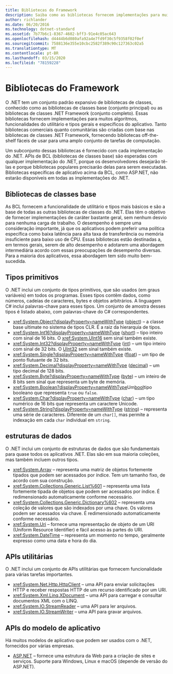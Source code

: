 ```yaml
---
title: Bibliotecas do Framework
description: Saiba como as bibliotecas fornecem implementações para muitos algoritmos, funcionalidades do utilitário e tipos gerais e específicos do aplicativo.
author: richlander
ms.date: 06/20/2016
ms.technology: dotnet-standard
ms.assetid: 7b77b6c1-8367-4602-bff3-91e4c05ac643
ms.openlocfilehash: d4444b6d080afa92a4e7fd9f30c5f9358f02f0ef
ms.sourcegitcommit: 7588136e355e10cbc2582f389c90c127363c02a5
ms.translationtype: MT
ms.contentlocale: pt-BR
ms.lasthandoff: 03/15/2020
ms.locfileid: "78159228"
---
```

# <a name="framework-libraries"></a>Bibliotecas do Framework

O .NET tem um conjunto padrão expansivo de bibliotecas de classes, conhecido como as bibliotecas de classes base (conjunto principal) ou as bibliotecas de classes .NET Framework (conjunto completo). Essas bibliotecas fornecem implementações para muitos algoritmos, funcionalidades do utilitário e tipos gerais e específicos do aplicativo. Tanto bibliotecas comerciais quanto comunitárias são criadas com base nas bibliotecas de classes .NET Framework, fornecendo bibliotecas off-the-shelf fáceis de usar para uma amplo conjunto de tarefas de computação.

Um subconjunto dessas bibliotecas é fornecido com cada implementação do .NET. APIs de BCL (bibliotecas de classes base) são esperadas com qualquer implementação do .NET, porque os desenvolvedores desejarão tê-las e porque bibliotecas populares precisarão delas para serem executadas. Bibliotecas específicas de aplicativo acima da BCL, como ASP.NET, não estarão disponíveis em todas as implementações do .NET.

## <a name="base-class-libraries"></a>Bibliotecas de classes base

As BCL fornecem a funcionalidade de utilitário e tipos mais básicos e são a base de todas as outras bibliotecas de classes do .NET. Elas têm o objetivo de fornecer implementações de caráter bastante geral, sem nenhum desvio para nenhuma carga de trabalho. O desempenho é sempre uma consideração importante, já que os aplicativos podem preferir uma política específica como baixa latência para alta taxa de transferência ou memória insuficiente para baixo uso de CPU. Essas bibliotecas estão destinadas a, em termos gerais, serem de alto desempenho e adotarem uma abordagem intermediária acordo com essas preocupações de desempenho diversas. Para a maioria dos aplicativos, essa abordagem tem sido muito bem-sucedida.

## <a name="primitive-types"></a>Tipos primitivos

O .NET inclui um conjunto de tipos primitivos, que são usados (em graus variáveis) em todos os programas. Esses tipos contêm dados, como números, cadeias de caracteres, bytes e objetos arbitrários. A linguagem C# inclui palavras-chave para esses tipos. Um conjunto de amostra desses tipos é listado abaixo, com palavras-chave do C# correspondentes.

* <xref:System.Object?displayProperty=nameWithType> ([object](../csharp/language-reference/builtin-types/reference-types.md#the-object-type)) – a classe base ultimate no sistema de tipos CLR. É a raiz da hierarquia de tipos.
* <xref:System.Int16?displayProperty=nameWithType> ([short](../csharp/language-reference/builtin-types/integral-numeric-types.md)) – tipo inteiro com sinal de 16 bits. O <xref:System.UInt16> sem sinal também existe.
* <xref:System.Int32?displayProperty=nameWithType> ([int](../csharp/language-reference/builtin-types/integral-numeric-types.md)) – um tipo inteiro com sinal de 32 bits. O [UInt32](../csharp/language-reference/builtin-types/integral-numeric-types.md) sem sinal também existe.
* <xref:System.Single?displayProperty=nameWithType> ([float](../csharp/language-reference/builtin-types/floating-point-numeric-types.md)) – um tipo de ponto flutuante de 32 bits.
* <xref:System.Decimal?displayProperty=nameWithType> ([decimal](../csharp/language-reference/builtin-types/floating-point-numeric-types.md)) – um tipo decimal de 128 bits.
* <xref:System.Byte?displayProperty=nameWithType> ([byte](../csharp/language-reference/builtin-types/integral-numeric-types.md)) – um inteiro de 8 bits sem sinal que representa um byte de memória.
* <xref:System.Boolean?displayProperty=nameWithType>Um[bool](../csharp/language-reference/builtin-types/bool.md)tipo booleano que representa `true` ou `false`.
* <xref:System.Char?displayProperty=nameWithType> ([char](../csharp/language-reference/builtin-types/char.md)) – um tipo numérico de 16 bits que representa um caractere Unicode.
* <xref:System.String?displayProperty=nameWithType> ([string](../csharp/language-reference/builtin-types/reference-types.md#the-string-type)) – representa uma série de caracteres. Diferente de um `char[]`, mas permite a indexação em cada `char` individual em `string`.

## <a name="data-structures"></a>estruturas de dados

O .NET inclui um conjunto de estruturas de dados que são fundamentais para quase todos os aplicativos .NET.  Elas são em sua maioria coleções, mas também incluem outros tipos.

* <xref:System.Array> – representa uma matriz de objetos fortemente tipados que podem ser acessados por índice. Tem um tamanho fixo, de acordo com sua construção.
* <xref:System.Collections.Generic.List%601> – representa uma lista fortemente tipada de objetos que podem ser acessados por índice. É redimensionado automaticamente conforme necessário.
* <xref:System.Collections.Generic.Dictionary%602> – representa uma coleção de valores que são indexados por uma chave. Os valores podem ser acessados via chave. É redimensionado automaticamente conforme necessário.
* <xref:System.Uri> – fornece uma representação de objeto de um URI (Uniform Resource Identifier) e fácil acesso às partes do URI.
* <xref:System.DateTime> – representa um momento no tempo, geralmente expresso como uma data e hora do dia.

## <a name="utility-apis"></a>APIs utilitárias

O .NET inclui um conjunto de APIs utilitárias que fornecem funcionalidade para várias tarefas importantes.

* <xref:System.Net.Http.HttpClient> – uma API para enviar solicitações HTTP e receber respostas HTTP de um recurso identificado por um URI.
* <xref:System.Xml.Linq.XDocument> – uma API para carregar e consultar documentos XML com o LINQ.
* <xref:System.IO.StreamReader> – uma API para ler arquivos.
* <xref:System.IO.StreamWriter> – uma API para gravar arquivos.

## <a name="app-model-apis"></a>APIs do modelo de aplicativo

Há muitos modelos de aplicativo que podem ser usados com o .NET, fornecidos por várias empresas.

* [ASP.NET](https://www.asp.net) – fornece uma estrutura da Web para a criação de sites e serviços. Suporte para Windows, Linux e macOS (depende de versão do ASP.NET).
